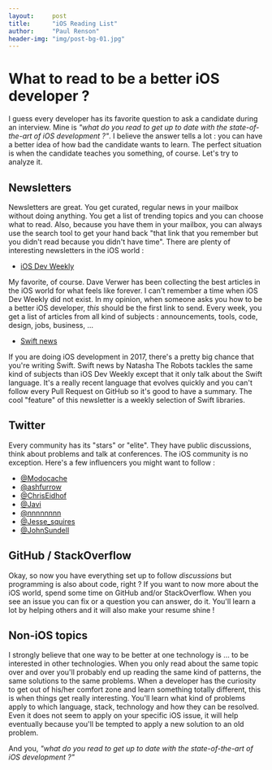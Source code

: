 ```yaml
---
layout:     post
title:      "iOS Reading List"
author:     "Paul Renson"
header-img: "img/post-bg-01.jpg"
---
```


# What to read to be a better iOS developer ?

I guess every developer has its favorite question to ask a candidate during an interview. Mine is _"what do you read to get up to date with the state-of-the-art of iOS development ?"_. I believe the answer tells a lot : you can have a better idea of how bad the candidate wants to learn. The perfect situation is when the candidate teaches you something, of course. Let's try to analyze it.

## Newsletters

Newsletters are great. You get curated, regular news in your mailbox without doing anything. You get a list of trending topics and you can choose what to read. Also, because you have them in your mailbox, you can always use the search tool to get your hand back "that link that you remember but you didn't read because you didn't have time". There are plenty of interesting newsletters in the iOS world :

* [iOS Dev Weekly](https://iosdevweekly.com)

My favorite, of course. Dave Verwer has been collecting the best articles in the iOS world for what feels like forever. I can't remember a time when iOS Dev Weekly did not exist. In my opinion, when someone asks you how to be a better iOS developer, _this_ should be the first link to send. Every week, you get a list of articles from all kind of subjects : announcements, tools, code, design, jobs, business, …

* [Swift news](https://swiftnews.curated.co)

If you are doing iOS development in 2017, there's a pretty big chance that you're writing Swift. Swift news by Natasha The Robots tackles the same kind of subjects than iOS Dev Weekly except that it only talk about the Swift language. It's a really recent language that evolves quickly and you can't follow every Pull Request on GitHub so it's good to have a summary.
The cool "feature" of this newsletter is a weekly selection of Swift libraries.

## Twitter

Every community has its "stars" or "elite". They have public discussions, think about problems and talk at conferences. The iOS community is no exception. Here's a few influencers you might want to follow :

* [@Modocache](https://twitter.com/modocache)
* [@ashfurrow](https://twitter.com/ashfurrow)
* [@ChrisEidhof](https://twitter.com/chriseidhof)
* [@Javi](https://twitter.com/javi)
* [@nnnnnnnn](https://twitter.com/nnnnnnnn)
* [@Jesse_squires](https://twitter.com/jesse_squires)
* [@JohnSundell](https://twitter.com/johnsundell)

## GitHub / StackOverflow

Okay, so now you have everything set up to follow _discussions_ but programming is also about code, right ? If you want to now more about the iOS world, spend some time on GitHub and/or StackOverflow. When you see an issue you can fix or a question you can answer, do it. You'll learn a lot by helping others and it will also make your resume shine ! 

## Non-iOS topics

I strongly believe that one way to be better at one technology is … to be interested in other technologies. When you only read about the same topic over and over you'll probably end up reading the same kind of patterns, the same solutions to the same problems. When a developer has the curiosity to get out of his/her comfort zone and learn something totally different, this is when things get really interesting. You'll learn what kind of problems apply to which language, stack, technology and how they can be resolved. Even it does not seem to apply on your specific iOS issue, it will help eventually because you'll be tempted to apply a new solution to an old problem.

And you, _"what do you read to get up to date with the state-of-the-art of iOS development ?"_
